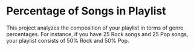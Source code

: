 # Percentage of Songs in Playlist

This project analyzes the composition of your playlist in terms of genre percentages. For instance, if you have 25 Rock songs and 25 Pop songs, your playlist consists of 50% Rock and 50% Pop.
